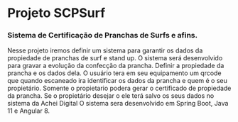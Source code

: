 # Projeto SCPSurf

### Sistema de Certificação de Pranchas de Surfs e afins.

Nesse projeto iremos definir um sistema para garantir os dados da propiedade de pranchas de surf e stand up. O sistema
será desenvolvido para gravar a evolução da confecção da prancha. Definir a propiedade da prancha e os dados dela. O
usuário tera em seu equipamento um qrcode que quando escaneado ira identificar os dados da prancha e quem é o seu
propietário. Somente o propietario podera gerar o certificado de propiedade da prancha. Se o propietário desejar o ele
terá salvo os seus dados no sistema da Achei Digital O sistema sera desenvolvido em Spring Boot, Java 11 e Angular 8.
